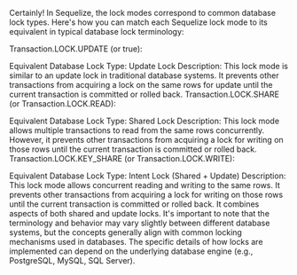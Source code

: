 Certainly! In Sequelize, the lock modes correspond to common database lock types. Here's how you can match each Sequelize lock mode to its equivalent in typical database lock terminology:

Transaction.LOCK.UPDATE (or true):

Equivalent Database Lock Type: Update Lock
Description: This lock mode is similar to an update lock in traditional database systems. It prevents other transactions from acquiring a lock on the same rows for update until the current transaction is committed or rolled back.
Transaction.LOCK.SHARE (or Transaction.LOCK.READ):

Equivalent Database Lock Type: Shared Lock
Description: This lock mode allows multiple transactions to read from the same rows concurrently. However, it prevents other transactions from acquiring a lock for writing on those rows until the current transaction is committed or rolled back.
Transaction.LOCK.KEY_SHARE (or Transaction.LOCK.WRITE):

Equivalent Database Lock Type: Intent Lock (Shared + Update)
Description: This lock mode allows concurrent reading and writing to the same rows. It prevents other transactions from acquiring a lock for writing on those rows until the current transaction is committed or rolled back. It combines aspects of both shared and update locks.
It's important to note that the terminology and behavior may vary slightly between different database systems, but the concepts generally align with common locking mechanisms used in databases. The specific details of how locks are implemented can depend on the underlying database engine (e.g., PostgreSQL, MySQL, SQL Server).